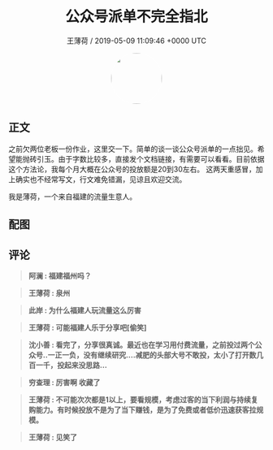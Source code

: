 <h1 align="center">公众号派单不完全指北</h1>
<p align="center">
    <a>王薄荷 / 2019-05-09 11:09:46 &#43;0000 UTC</a>
</p>

<div align="center">
    <img src="https://images.zsxq.com/FiuHGBP1TJKnz0FM0QpFVTXlM-O5?e=1590940799&amp;token=kIxbL07-8jAj8w1n4s9zv64FuZZNEATmlU_Vm6zD:nKoe-hWO6aMotAWGb1YQ12f0OHA=" width="100" height="100" style="border:1px solid;border-radius:50%; color:#ffffff"/>
</div>

## 正文

<div>
 
之前欠两位老板一份作业，这里交一下。简单的谈一谈公众号派单的一点拙见。希望能抛砖引玉。由于字数比较多，直接发个文档链接，有需要可以看看。目前依据这个方法论，我每个月大概在公众号的投放额是20到30左右。
这两天重感冒，加上确实也不经常写文，行文难免错漏，见谅且欢迎交流。

我是薄荷，一个来自福建的流量生意人。


</div>

## 配图
<div class="image" align="center">

</div>

## 评论

<div align="left">
<div>

<blockquote >
<span> <strong>阿澜 : 福建福州吗？ </strong></span>
</blockquote>

<blockquote >
<span> <strong>王薄荷 : 泉州 </strong></span>
</blockquote>

<blockquote >
<span> <strong>此岸 : 为什么福建人玩流量这么厉害 </strong></span>
</blockquote>

<blockquote >
<span> <strong>王薄荷 : 可能福建人乐于分享吧[偷笑] </strong></span>
</blockquote>

<blockquote >
<span> <strong>沈小善 : 看完了，分享很真诚。最近也在学习用付费流量，之前投过两个公众号..一正一负，没有继续研究....减肥的头部大号不敢投，太小了打开数几百一千，投起来没思路... </strong></span>
</blockquote>

<blockquote >
<span> <strong>穷查理 : 厉害啊   收藏了 </strong></span>
</blockquote>

<blockquote >
<span> <strong>王薄荷 : 不可能次次都是1以上，要看规模，考虑过客的当下利润与持续复购能力。有时候投放不是为了当下赚钱，是为了免费或者低价迅速获客拉规模。 </strong></span>
</blockquote>

<blockquote >
<span> <strong>王薄荷 : 见笑了 </strong></span>
</blockquote>

</div>
</div>